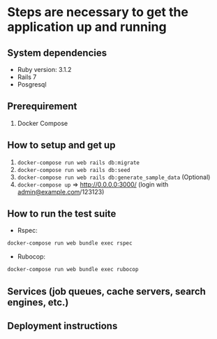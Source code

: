# Steps are necessary to get the application up and running



## System dependencies
- Ruby version: 3.1.2
- Rails 7
- Posgresql

## Prerequirement
1. Docker Compose


## How to setup and get up
1. `docker-compose run web rails db:migrate`
2. `docker-compose run web rails db:seed`
3. `docker-compose run web rails db:generate_sample_data` (Optional)
4. `docker-compose up`  => http://0.0.0.0:3000/ (login with admin@example.com/123123)

## How to run the test suite
- Rspec:
```sh
docker-compose run web bundle exec rspec
```

- Rubocop:
```sh
docker-compose run web bundle exec rubocop
```

## Services (job queues, cache servers, search engines, etc.)

## Deployment instructions
